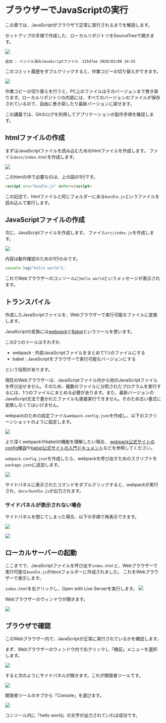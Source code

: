 # ブラウザーでJavaScriptの実行

この章では、JavaScriptがブラウザで正常に実行されるまでを解説します。

セットアップの手順で作成した、ローカルリポジトリをSourceTreeで開きます。

![](https://www.evernote.com/l/AAl35-91Z5hFqbjj8oZL1gafhcTToVSA-mkB/image.png)

    追加 : バンドル済みJavaScriptファイル　125d7ae 2020/02/08 14:55

このコミット履歴をダブルクリックすると、作業コピーの切り替えができます。

![](https://www.evernote.com/l/AAlqvDE2KPxIH6b2tT2Q6bjT5-C8sGVe1PcB/image.png)

作業コピーの切り替えを行うと、PC上のファイルはそのバージョンまで巻き戻ります。ローカルリポジトリの内部には、すべてのバージョンのファイルが保存されているので、自由に巻き戻したり最新バージョンに戻せます。

この講義では、Gitのログを利用してアプリケーションの製作手順を確認します。

## htmlファイルの作成

まずはJavaScriptファイルを読み込むためのhtmlファイルを作成します。
ファイル`docs/index.html`を作成します。

![](https://www.evernote.com/l/AAmIcbRwYxBIq7ZMIxRPXTas6CQ_2NgL4BEB/image.png)

このhtmlの中で必要なのは、上の図の1行です。

```html
<script src="bundle.js" defer></script>
```

この記述で、htmlファイルと同じフォルダーにある`bundle.js`というファイルを読み込んで実行します。

## JavaScriptファイルの作成

次に、JavaScriptファイルを作成します。
ファイル`src/index.js`を作成します。

![](https://www.evernote.com/l/AAkPvZXSe-tBvreTXWi5wBJvkJQfsNMg-OUB/image.png)

内容は動作確認のための1行のみです。

```js
console.log("hello world");
```

これでWebブラウザーのコンソールに`hello world`というメッセージが表示されます。

## トランスパイル

作成したJavaScriptファイルを、Webブラウザーで実行可能なファイルに変換します。

JavaScriptの変換には[webpack](https://webpack.js.org/)と[Babel](https://babeljs.io/)というツールを使います。

この2つのツールはそれぞれ

-   webpack : 外部JavaScriptファイルをまとめて1つのファイルにする
-   babel : JavaScriptをブラウザーで実行可能なバージョンにする

という役割があります。

現在のWebブラウザーは、JavaScriptファイル内から他のJavaScriptファイルを呼び出せません。そのため、複数のファイルに分割されたプログラムを実行するには、1つのファイルにまとめる必要があります。また、最新バージョンのJavaScript文法で書かれたファイルも直接実行できません。そのため古い書式に変換しなくてはいけません。

webpackのための設定ファイル`webpack.config.json`を作成し、以下のスクリーンショットのように設定します。

![](https://www.evernote.com/l/AAlb51nL7phLgJGjKg6J7tM1jRzdomnDJFQB/image.png)

より深くwebpackやbabelの機能を理解したい場合、
[webpack公式サイトのconfig解説](https://webpack.js.org/configuration/)や[babel公式サイトの入門ドキュメント](https://babeljs.io/docs/en/)などを参照してください。

`webpack.config.json`を作成したら、webpackを呼び出すためのスクリプトを`package.json`に追加します。

![](https://www.evernote.com/l/AAmdUmfBaKpCHZk3h-vIM1bOdW7HoNWOAAsB/image.png)

サイドパネルに表示されたコマンドをダブルクリックすると、webpackが実行され、`docs/bundle.js`が出力されます。

### サイドパネルが表示されない場合

サイドパネルを閉じてしまった場合、以下の手順で再表示できます。

![](https://www.evernote.com/l/AAlemVgCUtRD0YuP4ZrKnTFdOKNgA5SYlFQB/image.png)

![](https://www.evernote.com/l/AAlabQePcr1K1ptEWeIarTLZ0K7mu2a7QlsB/image.png)

## ローカルサーバーの起動

ここまでで、JavaScriptファイルを呼び出す`index.html`と、Webブラウザーで実行可能な`bundle.js`がdocsフォルダーに作成されました。
これをWebブラウザーで表示します。

`index.html`を右クリックし、Open with Live Serverを実行します。
![](https://www.evernote.com/l/AAlHTyIyYDxBEYizsnDE_OPTOzd1lSHhmPgB/image.png)

Webブラウザーのウィンドウが開きます。

![](https://www.evernote.com/l/AAnAs7K5nvVIz4qlqyuk3aKIDaE1Wa9cNTIB/image.png)

## ブラウザで確認

このWebブラウザー内で、JavaScriptが正常に実行されているかを確認します。

まず、Webブラウザーのウィンドウ内で右クリックし「検証」メニューを選択します。

![](https://www.evernote.com/l/AAksm9EqB5tI7J-2m7en02lOrbK-obuabocB/image.png)

すると次のようにサイドパネルが開きます。これが開発者ツールです。

![](https://www.evernote.com/l/AAnN2dHFBrVJCZ9c6Yjt1EQZJoazrskuO-UB/image.png)

開発者ツールのタブから「Console」を選びます。

![](https://www.evernote.com/l/AAlhQ3JgOuFLd4E_lVD2K2DXzAtYCCjmkdkB/image.png)

コンソール内に「hello world」の文字が出力されていれば成功です。
